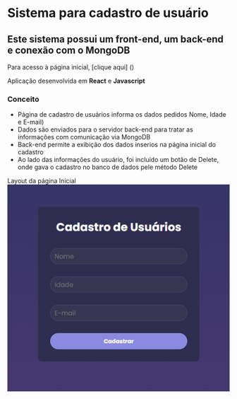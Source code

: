 # Sistema para cadastro de usuário #
## Este sistema possui um front-end, um back-end e conexão com o MongoDB ##

Para acesso à página inicial, [clique aqui] ()

Aplicação desenvolvida em **React** e **Javascript**

### Conceito ###
* Página de cadastro de usuários informa os dados pedidos Nome, Idade e E-mail)
* Dados são enviados para o servidor back-end para tratar as informações com comunicação via MongoDB
* Back-end permite a exibição dos dados inserios na página inicial do cadastro
* Ao lado das informações do usuário, foi incluído um botão de Delete, onde gava o cadastro no banco de dados pele método Delete

Layout da página Inicial
![Imagem da tela de cadastro](/my-cadastro-usuarios-app/inicial-cadastro.png)

